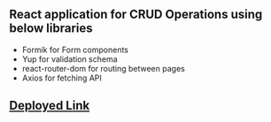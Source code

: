 ## React application for CRUD Operations using below libraries
- Formik for Form components
- Yup for validation schema
- react-router-dom for routing between pages
- Axios for fetching API


## [Deployed Link](https://mayu-react-crud1.netlify.app/users)
